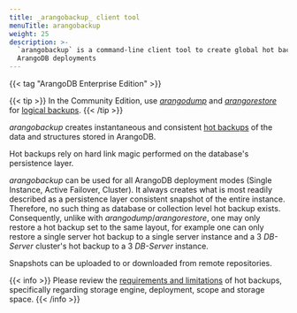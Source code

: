 ```yaml
---
title: _arangobackup_ client tool
menuTitle: arangobackup
weight: 25
description: >-
  `arangobackup` is a command-line client tool to create global hot backups of
  ArangoDB deployments
---
```

{{< tag "ArangoDB Enterprise Edition" >}}

{{< tip >}}
In the Community Edition, use [_arangodump_](../arangodump/_index.md) and
[_arangorestore_](../arangorestore/_index.md) for
[logical backups](../../../operations/backup-and-restore.md#logical-backups).
{{< /tip >}}

_arangobackup_ creates instantaneous and consistent
[hot backups](../../../operations/backup-and-restore.md#hot-backups) of the data
and structures stored in ArangoDB.

Hot backups rely on hard link magic performed on the database's
persistence layer.

_arangobackup_ can be used for all ArangoDB deployment modes
(Single Instance, Active Failover, Cluster). It always creates what
is most readily described as a persistence layer consistent snapshot
of the entire instance. Therefore, no such thing as database or
collection level hot backup exists. Consequently, unlike with
_arangodump_/_arangorestore_, one may only restore a hot backup set to
the same layout, for example one can only restore a single server hot backup 
to a single server instance and a 3 _DB-Server_ cluster's hot backup to a 3
_DB-Server_ instance.

Snapshots can be uploaded to or downloaded from remote repositories.

{{< info >}}
Please review the
[requirements and limitations](../../../operations/backup-and-restore.md#hot-backup-limitations)
of hot backups, specifically regarding storage engine, deployment, scope
and storage space.
{{< /info >}}
